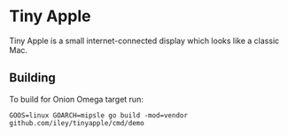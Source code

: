 # Tiny Apple

Tiny Apple is a small internet-connected display which looks like a classic Mac.

## Building

To build for Onion Omega target run:

    GOOS=linux GOARCH=mipsle go build -mod=vendor github.com/iley/tinyapple/cmd/demo
